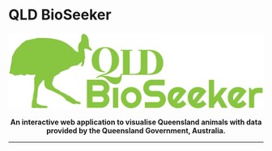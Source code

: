 # QLD BioSeeker
<div align="center">
  <img src='https://github.com/khaitran22/QLD-BioSeeker/blob/main/images/BioSeek_logo_horizontal.png'>
    
  **An interactive web application to visualise Queensland animals with data provided by the Queensland Government, Australia.**
</div>

---
